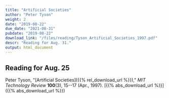 ```yaml
---
title: "Artificial Societies"
author: "Peter Tyson"
weight: 2
date: "2019-08-22"
due_date: "2021-08-31"
pubdate: "2019-08-22"
download_link: "/files/reading/Tyson_Artificial_Societies_1997.pdf"
descr: "Reading for Aug. 31."
output: html_document
---
```

## Reading for Aug. 25

Peter Tyson, "[Artificial Societies]({{% rel_download_url %}})," _MIT Technology Review_ **100**(3), 15--17 (Apr., 1997).
[{{% abs_download_url %}}]({{% abs_download_url %}})
